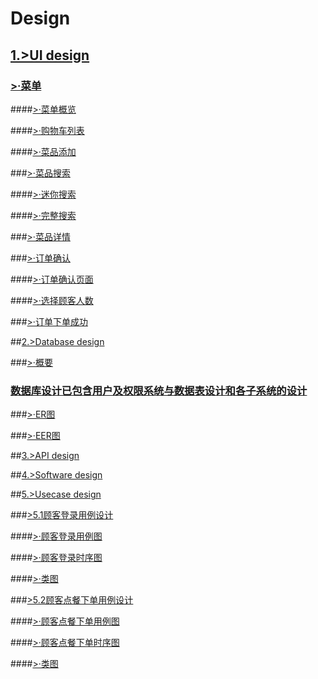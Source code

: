 Design
================
## [1.>UI design]()

### [>·菜单]()

####[>·菜单概览]()

####[>·购物车列表]()

####[>·菜品添加]()

###[>·菜品搜索]()

####[>·迷你搜索]()

####[>·完整搜索]()

###[>·菜品详情]()

###[>·订单确认]()

####[>·订单确认页面]()

####[>·选择顾客人数]()

###[>·订单下单成功]()

##[2.>Database design]()

###[>·概要]()

### [数据库设计已包含用户及权限系统与数据表设计和各子系统的设计]()

###[>·ER图]()

###[>·EER图]()

##[3.>API design]()

##[4.>Software design]()

##[5.>Usecase design]()

###[>5.1顾客登录用例设计]()

####[>·顾客登录用例图]()

####[>·顾客登录时序图]()

####[>·类图]()

###[>5.2顾客点餐下单用例设计]()

####[>·顾客点餐下单用例图]()

####[>·顾客点餐下单时序图]()

####[>·类图]()
